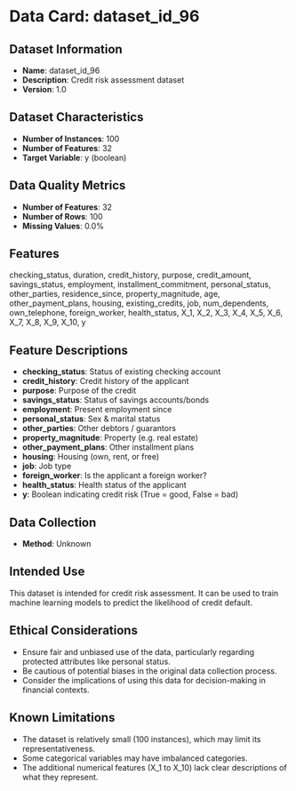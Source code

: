 
# Data Card: dataset_id_96

## Dataset Information
- **Name**: dataset_id_96
- **Description**: Credit risk assessment dataset
- **Version**: 1.0

## Dataset Characteristics
- **Number of Instances**: 100
- **Number of Features**: 32
- **Target Variable**: y (boolean)

## Data Quality Metrics
- **Number of Features**: 32
- **Number of Rows**: 100
- **Missing Values**: 0.0%

## Features
checking_status, duration, credit_history, purpose, credit_amount, savings_status, employment, installment_commitment, personal_status, other_parties, residence_since, property_magnitude, age, other_payment_plans, housing, existing_credits, job, num_dependents, own_telephone, foreign_worker, health_status, X_1, X_2, X_3, X_4, X_5, X_6, X_7, X_8, X_9, X_10, y

## Feature Descriptions
- **checking_status**: Status of existing checking account
- **credit_history**: Credit history of the applicant
- **purpose**: Purpose of the credit
- **savings_status**: Status of savings accounts/bonds
- **employment**: Present employment since
- **personal_status**: Sex & marital status
- **other_parties**: Other debtors / guarantors
- **property_magnitude**: Property (e.g. real estate)
- **other_payment_plans**: Other installment plans
- **housing**: Housing (own, rent, or free)
- **job**: Job type
- **foreign_worker**: Is the applicant a foreign worker?
- **health_status**: Health status of the applicant
- **y**: Boolean indicating credit risk (True = good, False = bad)

## Data Collection
- **Method**: Unknown

## Intended Use
This dataset is intended for credit risk assessment. It can be used to train machine learning models to predict the likelihood of credit default.

## Ethical Considerations
- Ensure fair and unbiased use of the data, particularly regarding protected attributes like personal status.
- Be cautious of potential biases in the original data collection process.
- Consider the implications of using this data for decision-making in financial contexts.

## Known Limitations
- The dataset is relatively small (100 instances), which may limit its representativeness.
- Some categorical variables may have imbalanced categories.
- The additional numerical features (X_1 to X_10) lack clear descriptions of what they represent.
    